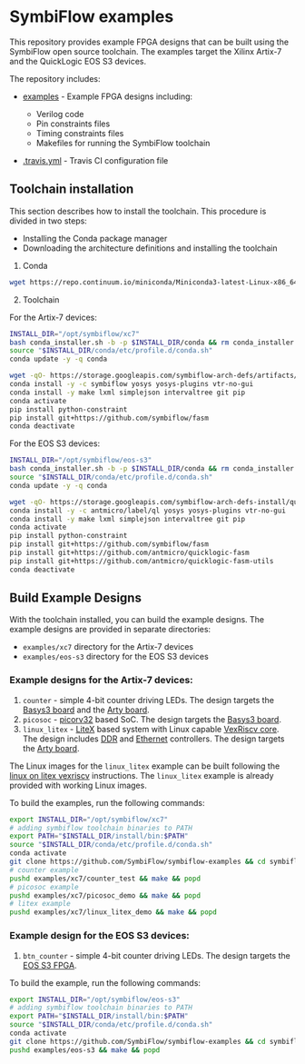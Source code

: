 # SymbiFlow examples

This repository provides example FPGA designs that can be built using the SymbiFlow open source toolchain.
The examples target the Xilinx Artix-7 and the QuickLogic EOS S3 devices.

The repository includes:

* [examples](./examples) - Example FPGA designs including:

  * Verilog code
  * Pin constraints files
  * Timing constraints files
  * Makefiles for running the SymbiFlow toolchain

* [.travis.yml](.travis.yml) - Travis CI configuration file

## Toolchain installation

This section describes how to install the toolchain. This procedure is divided in two steps:

- Installing the Conda package manager
- Downloading the architecture definitions and installing the toolchain

1. Conda

```bash
wget https://repo.continuum.io/miniconda/Miniconda3-latest-Linux-x86_64.sh -O conda_installer.sh
```

2. Toolchain

For the Artix-7 devices:

```bash
INSTALL_DIR="/opt/symbiflow/xc7"
bash conda_installer.sh -b -p $INSTALL_DIR/conda && rm conda_installer.sh
source "$INSTALL_DIR/conda/etc/profile.d/conda.sh"
conda update -y -q conda

wget -qO- https://storage.googleapis.com/symbiflow-arch-defs/artifacts/prod/foss-fpga-tools/symbiflow-arch-defs/continuous/install/4/20200416-002215/symbiflow-arch-defs-install-a321d9d9.tar.xz | tar -xJ -C $INSTALL_DIR
conda install -y -c symbiflow yosys yosys-plugins vtr-no-gui
conda install -y make lxml simplejson intervaltree git pip
conda activate
pip install python-constraint
pip install git+https://github.com/symbiflow/fasm
conda deactivate
```

For the EOS S3 devices:

```bash
INSTALL_DIR="/opt/symbiflow/eos-s3"
bash conda_installer.sh -b -p $INSTALL_DIR/conda && rm conda_installer.sh
source "$INSTALL_DIR/conda/etc/profile.d/conda.sh"
conda update -y -q conda

wget -qO- https://storage.googleapis.com/symbiflow-arch-defs-install/quicklogic/arch-defs-install-eos-s3-f7880e1f.tar.xz | tar -xJ -C $INSTALL_DIR
conda install -y -c antmicro/label/ql yosys yosys-plugins vtr-no-gui
conda install -y make lxml simplejson intervaltree git pip
conda activate
pip install python-constraint
pip install git+https://github.com/symbiflow/fasm
pip install git+https://github.com/antmicro/quicklogic-fasm
pip install git+https://github.com/antmicro/quicklogic-fasm-utils
conda deactivate
```

## Build Example Designs

With the toolchain installed, you can build the example designs.
The example designs are provided in separate directories:

* `examples/xc7` directory for the Artix-7 devices
* `examples/eos-s3` directory for the EOS S3 devices

### Example designs for the Artix-7 devices:

1. `counter` - simple 4-bit counter driving LEDs. The design targets the [Basys3 board](https://store.digilentinc.com/basys-3-artix-7-fpga-trainer-board-recommended-for-introductory-users/) and the [Arty board](https://store.digilentinc.com/arty-a7-artix-7-fpga-development-board-for-makers-and-hobbyists/).
1. `picosoc` - [picorv32](https://github.com/cliffordwolf/picorv32) based SoC. The design targets the [Basys3 board](https://store.digilentinc.com/basys-3-artix-7-fpga-trainer-board-recommended-for-introductory-users/).
1. `linux_litex` - [LiteX](https://github.com/enjoy-digital/litex) based system with Linux capable [VexRiscv core](https://github.com/SpinalHDL/VexRiscv). The design includes [DDR](https://github.com/enjoy-digital/litedram) and [Ethernet](https://github.com/enjoy-digital/liteeth) controllers. The design targets the [Arty board](https://store.digilentinc.com/arty-a7-artix-7-fpga-development-board-for-makers-and-hobbyists/).

The Linux images for the `linux_litex` example can be built following the [linux on litex vexriscv](https://github.com/litex-hub/linux-on-litex-vexriscv) instructions.
The `linux_litex` example is already provided with working Linux images.

To build the examples, run the following commands:

```bash
export INSTALL_DIR="/opt/symbiflow/xc7"
# adding symbiflow toolchain binaries to PATH
export PATH="$INSTALL_DIR/install/bin:$PATH"
source "$INSTALL_DIR/conda/etc/profile.d/conda.sh"
conda activate
git clone https://github.com/SymbiFlow/symbiflow-examples && cd symbiflow-examples
# counter example
pushd examples/xc7/counter_test && make && popd
# picosoc example
pushd examples/xc7/picosoc_demo && make && popd
# litex example
pushd examples/xc7/linux_litex_demo && make && popd
```

### Example design for the EOS S3 devices:

1. `btn_counter` - simple 4-bit counter driving LEDs. The design targets the [EOS S3 FPGA](https://www.quicklogic.com/products/eos-s3/).

To build the example, run the following commands:

```bash
export INSTALL_DIR="/opt/symbiflow/eos-s3"
# adding symbiflow toolchain binaries to PATH
export PATH="$INSTALL_DIR/install/bin:$PATH"
source "$INSTALL_DIR/conda/etc/profile.d/conda.sh"
conda activate
git clone https://github.com/SymbiFlow/symbiflow-examples && cd symbiflow-examples
pushd examples/eos-s3 && make && popd
```

